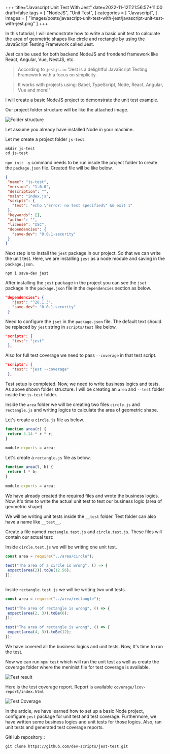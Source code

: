 
+++
title="Javascript Unit Test With Jest"
date=2022-11-12T21:56:57+11:00
draft=false
tags = [
    "NodeJS",
    "Unit Test",
]
categories = [
  "Javascript",
]
images = [
  "images/posts/javascript-unit-test-with-jest/javascript-unit-test-with-jest.png"
]
+++

In this tutorial, I will demonstrate how to write a basic unit test to calculate the area of geometric shapes like circle and rectangle by using the JavaScript Testing Framework called Jest. <!--more-->

Jest can be used for both backend NodeJS and frondend framework like React, Angular, Vue, NestJS, etc.
 
> According to `jestjs.io` "Jest is a delightful JavaScript Testing Framework with a focus on simplicity. 

> It works with projects using: Babel, TypeScript, Node, React, Angular, Vue and more!"
 
I will create a basic NodeJS project to demonstrate the unit test example.
 
Our project folder structure will be like the attached image.
 
![Folder structure](images/posts/javascript-unit-test-with-jest/project-folder-structure.png#center)
 
 
Let assume you already have installed Node in your machine.
 
Let me create a project folder `js-test`.
```console
mkdir js-test
cd js-test
```
 
`npm init -y`  command needs to be run inside the project folder to create the `package.json` file. Created file will be like below.
 
```json
{
 "name": "js-test",
 "version": "1.0.0",
 "description": "",
 "main": "index.js",
 "scripts": {
   "test": "echo \"Error: no test specified\" && exit 1"
 },
 "keywords": [],
 "author": "",
 "license": "ISC",
 "dependencies": {
   "save-dev": "0.0.1-security"
 }
}
```
 
Next step is to install the `jest` package in our project. So that we can write the unit test. Here, we are installing `jest` as a node module and saving in the `package.json`.
 
```npm
npm i save-dev jest
```
 
After installing the `jest` package in the project you can see the `jset` package in the `package.json` file in the `dependencies` section as below.
 
```json
"dependencies": {
   "jest": "^28.1.3",
   "save-dev": "0.0.1-security"
 }
```
 
Need to configure the `jset` in the `package.json` file. The default text should be replaced by `jest` string in `scripts/test` like below.
 
```json
"scripts": {
   "test": "jest"
 },
```
 
Also for full test coverage we need to pass `--coverage` in that test script.
 
```json
"scripts": {
   "test": "jest --coverage"
 },
```
 
Test setup is completed. Now, we need to write business logics and tests. As above shown folder structure. I will be creating an `area` and `--test` folder inside the `js-test` folder.
 
Inside the `area` folder we will be creating two files `circle.js` and `rectangle.js` and writing logics to calculate the area of geometric shape.
 
Let's create a `circle.js` file as below.
 
```javascript
function area(r) {
 return 3.14 * r * r;
}
 
module.exports = area;
```
 
Let's create a `rectangle.js` file as below.
 
```javascript
function area(l, b) {
 return l * b;
}
 
module.exports = area;
```
 
We have already created the required files and wrote the business logics. Now, it's time to write the actual unit test to test our business logic (area of geometric shape).
 
We will be writing unit tests inside the `__test` folder. Test folder can also have a name like `__test__`.
 
 
Create a file named `rectangle.test.js` and `circle.test.js`. These files will contain our actual test:
 
Inside `circle.test.js`  we will be writing one unit test.
 
```javascript
const area = require("../area/circle");
 
test("The area of a circle is wrong", () => {
 expect(area(2)).toBe(12.56);
});
 
```
 
Inside `rectangle.test.js`  we will be writing two unit tests.
 
```javascript
const area = require("../area/rectangle");
 
test("The area of rectangle is wrong", () => {
 expect(area(2, 3)).toBe(6);
});
 
test("The area of rectangle is wrong", () => {
 expect(area(4, 3)).toBe(12);
});
```
 
We have covered all the business logics and unit tests. Now, It's time to run the test.
 
 
Now we can run `npm test` which will run the unit test as well as create the coverage folder where the meninist file for test coverage is available.
 
![Test result](images/posts/javascript-unit-test-with-jest/test-results.png#center)
 
Here is the test coverage report. Report is available `coverage/lcov-report/index.html`
 
![Test Coverage](images/posts/javascript-unit-test-with-jest/test-coverage.png#center)
 
 
In the article, we have learned how to set up a basic Node project, configure `jest` package for unit test and test coverage. Furthermore, we have written some business logics and unit tests for those logics. Also, ran unit tests and generated test coverage reports.

GitHub repository :

```html
git clone https://github.com/dev-scripts/jest-test.git
```
